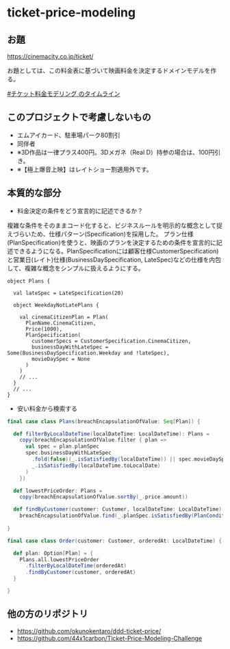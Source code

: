 # ticket-price-modeling

## お題

https://cinemacity.co.jp/ticket/

お題としては、この料金表に基づいて映画料金を決定するドメインモデルを作る。

[#チケット料金モデリング のタイムライン](https://twitter.com/search?q=%23%E3%83%81%E3%82%B1%E3%83%83%E3%83%88%E6%96%99%E9%87%91%E3%83%A2%E3%83%87%E3%83%AA%E3%83%B3%E3%82%B0&src=typed_query&f=live)

## このプロジェクトで考慮しないもの

- エムアイカード、駐車場パーク80割引
- 同伴者
- ※3D作品は一律プラス400円。3Dメガネ（Real D）持参の場合は、100円引き。
- ※【極上爆音上映】はレイトショー割適用外です。

## 本質的な部分

- 料金決定の条件をどう宣言的に記述できるか？

複雑な条件をそのままコード化すると、ビジネスルールを明示的な概念として捉えづらいため、仕様パターン(Specification)を採用した。
プラン仕様(PlanSpecification)を使うと、映画のプランを決定するための条件を宣言的に記述できるようになる。PlanSpecificationには顧客仕様CustomerSpecification)と営業日(レイト)仕様(BusinessDaySpecification, LateSpec)などの仕様を内包して、複雑な概念をシンプルに扱えるようにする。

```
object Plans {

  val lateSpec = LateSpecification(20)

  object WeekdayNotLatePlans {

    val cinemaCitizenPlan = Plan(
      PlanName.CinemaCitizen,
      Price(1000),
      PlanSpecification(
        customerSpecs = CustomerSpecification.CinemaCitizen,
        businessDayWithLateSpec = Some(BusinessDaySpecification.Weekday and !lateSpec),
        movieDaySpec = None
      )
    )
    // ...  
  }
  // ...
}
```

- 安い料金から検索する

```scala
final case class Plans(breachEncapsulationOfValue: Seq[Plan]) {

  def filterByLocalDateTime(localDateTime: LocalDateTime): Plans =
    copy(breachEncapsulationOfValue.filter { plan =>
      val spec = plan.planSpec
      spec.businessDayWithLateSpec
        .fold(false)(_.isSatisfiedBy(localDateTime)) || spec.movieDaySpec.fold(false)(
        _.isSatisfiedBy(localDateTime.toLocalDate)
      )
    })

  def lowestPriceOrder: Plans =
    copy(breachEncapsulationOfValue.sortBy(_.price.amount))

  def findByCustomer(customer: Customer, localDateTime: LocalDateTime): Option[Plan] =
    breachEncapsulationOfValue.find(_.planSpec.isSatisfiedBy(PlanCondition(customer, localDateTime)))
    
}
```

```scala
final case class Order(customer: Customer, orderedAt: LocalDateTime) {

  def plan: Option[Plan] = {
    Plans.all.lowestPriceOrder
      .filterByLocalDateTime(orderedAt)
      .findByCustomer(customer, orderedAt)
  }

}
```


## 他の方のリポジトリ

- https://github.com/okunokentaro/ddd-ticket-price/
- https://github.com/44x1carbon/Ticket-Price-Modeling-Challenge
